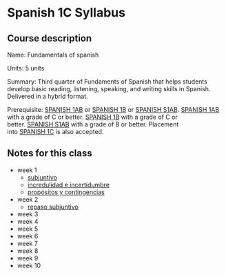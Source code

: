 # Spanish 1C Syllabus

## Course description

Name: Fundamentals of spanish

Units: 5 units

Summary: Third quarter of Fundaments of Spanish that helps students develop basic reading, listening, speaking, and writing skills in Spanish. Delivered in a hybrid format.

Prerequisite: [SPANISH 1AB](https://catalogue.uci.edu/search/?P=SPANISH%201AB "SPANISH 1AB") or [SPANISH 1B](https://catalogue.uci.edu/search/?P=SPANISH%201B "SPANISH 1B") or [SPANISH S1AB](https://catalogue.uci.edu/search/?P=SPANISH%20S1AB "SPANISH S1AB"). [SPANISH 1AB](https://catalogue.uci.edu/search/?P=SPANISH%201AB "SPANISH 1AB") with a grade of C or better. [SPANISH 1B](https://catalogue.uci.edu/search/?P=SPANISH%201B "SPANISH 1B") with a grade of C or better. [SPANISH S1AB](https://catalogue.uci.edu/search/?P=SPANISH%20S1AB "SPANISH S1AB") with a grade of B or better. Placement into [SPANISH 1C](https://catalogue.uci.edu/search/?P=SPANISH%201C "SPANISH 1C") is also accepted.

## Notes for this class

- week 1
	- [subjuntivo](./week1/subjuntivo.md)
	- [incredulidad e incertidumbre](./week1/incredulidad-e-incertidumbre.md)
	- [propósitos y contingencias](./week1/propósitos-y-contingencias.md)
- week 2
	- [repaso subjuntivo](./week2/repaso-subjuntivo.md)
- week 3
- week 4
- week 5
- week 6
- week 7
- week 8
- week 9
- week 10